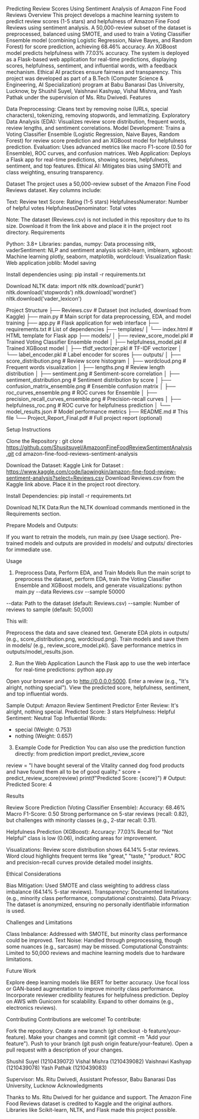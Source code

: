 Predicting Review Scores Using Sentiment Analysis of Amazon Fine Food Reviews
Overview
This project develops a machine learning system to predict review scores (1-5 stars) and helpfulness of Amazon Fine Food Reviews using sentiment analysis. A 50,000-review subset of the dataset is preprocessed, balanced using SMOTE, and used to train a Voting Classifier Ensemble model (combining Logistic Regression, Naive Bayes, and Random Forest) for score prediction, achieving 68.46% accuracy. An XGBoost model predicts helpfulness with 77.03% accuracy. The system is deployed as a Flask-based web application for real-time predictions, displaying scores, helpfulness, sentiment, and influential words, with a feedback mechanism. Ethical AI practices ensure fairness and transparency.
This project was developed as part of a B.Tech (Computer Science & Engineering, AI Specialization) program at Babu Banarasi Das University, Lucknow, by Shushil Suyel, Vaishnavi Kashyap, Vishal Mishra, and Yash Pathak under the supervision of Ms. Ritu Dwivedi.
Features

Data Preprocessing: Cleans text by removing noise (URLs, special characters), tokenizing, removing stopwords, and lemmatizing.
Exploratory Data Analysis (EDA): Visualizes review score distribution, frequent words, review lengths, and sentiment correlations.
Model Development: Trains a Voting Classifier Ensemble (Logistic Regression, Naive Bayes, Random Forest) for review score prediction and an XGBoost model for helpfulness prediction.
Evaluation: Uses advanced metrics like macro F1-score (0.50 for Ensemble), ROC curves, and confusion matrices.
Web Application: Deploys a Flask app for real-time predictions, showing scores, helpfulness, sentiment, and top features.
Ethical AI: Mitigates bias using SMOTE and class weighting, ensuring transparency.

Dataset
The project uses a 50,000-review subset of the Amazon Fine Food Reviews dataset. Key columns include:

Text: Review text
Score: Rating (1-5 stars)
HelpfulnessNumerator: Number of helpful votes
HelpfulnessDenominator: Total votes

Note: The dataset (Reviews.csv) is not included in this repository due to its size. Download it from the link above and place it in the project root directory.
Requirements

Python: 3.8+
Libraries:
pandas, numpy: Data processing
nltk, vaderSentiment: NLP and sentiment analysis
scikit-learn, imblearn, xgboost: Machine learning
plotly, seaborn, matplotlib, wordcloud: Visualization
flask: Web application
joblib: Model saving



Install dependencies using:
pip install -r requirements.txt

Download NLTK data:
import nltk
nltk.download('punkt')
nltk.download('stopwords')
nltk.download('wordnet')
nltk.download('vader_lexicon')

Project Structure
├── Reviews.csv               # Dataset (not included, download from Kaggle)
├── main.py                   # Main script for data preprocessing, EDA, and model training
├── app.py                    # Flask application for web interface
├── requirements.txt          # List of dependencies
├── templates/
│   └── index.html            # HTML template for Flask app
├── models/
│   ├── review_score_model.pkl    # Trained Voting Classifier Ensemble model
│   ├── helpfulness_model.pkl     # Trained XGBoost model
│   ├── tfidf_vectorizer.pkl      # TF-IDF vectorizer
│   └── label_encoder.pkl         # Label encoder for scores
├── outputs/
│   ├── score_distribution.png    # Review score histogram
│   ├── wordcloud.png             # Frequent words visualization
│   ├── lengths.png               # Review length distribution
│   ├── sentiment.png             # Sentiment-score correlation
│   ├── sentiment_distribution.png # Sentiment distribution by score
│   ├── confusion_matrix_ensemble.png # Ensemble confusion matrix
│   ├── roc_curves_ensemble.png   # ROC curves for Ensemble
│   ├── precision_recall_curves_ensemble.png # Precision-recall curves
│   ├── helpfulness_roc.png       # ROC curve for helpfulness prediction
│   └── model_results.json        # Model performance metrics
├── README.md                 # This file
└── Project_Report_Final.pdf  # Full project report (optional)

Setup Instructions

Clone the Repository : git clone https://github.com/Shusitsuyel/AmazoonFineFoodReviewSentimentAnalysis.git
cd amazon-fine-food-reviews-sentiment-analysis


Download the Dataset:
Kaggle Link for Dataset : https://www.kaggle.com/code/laowingkin/amazon-fine-food-review-sentiment-analysis?select=Reviews.csv
Download Reviews.csv from the Kaggle link above.
Place it in the project root directory.


Install Dependencies:
pip install -r requirements.txt


Download NLTK Data:Run the NLTK download commands mentioned in the Requirements section.

Prepare Models and Outputs:

If you want to retrain the models, run main.py (see Usage section).
Pre-trained models and outputs are provided in models/ and outputs/ directories for immediate use.



Usage
1. Preprocess Data, Perform EDA, and Train Models
Run the main script to preprocess the dataset, perform EDA, train the Voting Classifier Ensemble and XGBoost models, and generate visualizations:
python main.py --data Reviews.csv --sample 50000


--data: Path to the dataset (default: Reviews.csv)
--sample: Number of reviews to sample (default: 50,000)

This will:

Preprocess the data and save cleaned text.
Generate EDA plots in outputs/ (e.g., score_distribution.png, wordcloud.png).
Train models and save them in models/ (e.g., review_score_model.pkl).
Save performance metrics in outputs/model_results.json.

2. Run the Web Application
Launch the Flask app to use the web interface for real-time predictions:
python app.py


Open your browser and go to http://0.0.0.0:5000.
Enter a review (e.g., "It's alright, nothing special").
View the predicted score, helpfulness, sentiment, and top influential words.

Sample Output:
Amazon Review Sentiment Predictor
Enter Review: It's alright, nothing special.
Predicted Score: 3 stars
Helpfulness: Helpful
Sentiment: Neutral
Top Influential Words:
- special (Weight: 0.753)
- nothing (Weight: 0.657)

3. Example Code for Prediction
You can also use the prediction function directly:
from prediction import predict_review_score

review = "I have bought several of the Vitality canned dog food products and have found them all to be of good quality."
score = predict_review_score(review)
print(f"Predicted Score: {score}")  # Output: Predicted Score: 4

Results

Review Score Prediction (Voting Classifier Ensemble):
Accuracy: 68.46%
Macro F1-Score: 0.50
Strong performance on 5-star reviews (recall: 0.82), but challenges with minority classes (e.g., 2-star recall: 0.31).


Helpfulness Prediction (XGBoost):
Accuracy: 77.03%
Recall for "Not Helpful" class is low (0.06), indicating areas for improvement.


Visualizations:
Review score distribution shows 64.14% 5-star reviews.
Word cloud highlights frequent terms like "great," "taste," "product."
ROC and precision-recall curves provide detailed model insights.



Ethical Considerations

Bias Mitigation: Used SMOTE and class weighting to address class imbalance (64.14% 5-star reviews).
Transparency: Documented limitations (e.g., minority class performance, computational constraints).
Data Privacy: The dataset is anonymized, ensuring no personally identifiable information is used.

Challenges and Limitations

Class Imbalance: Addressed with SMOTE, but minority class performance could be improved.
Text Noise: Handled through preprocessing, though some nuances (e.g., sarcasm) may be missed.
Computational Constraints: Limited to 50,000 reviews and machine learning models due to hardware limitations.

Future Work

Explore deep learning models like BERT for better accuracy.
Use focal loss or GAN-based augmentation to improve minority class performance.
Incorporate reviewer credibility features for helpfulness prediction.
Deploy on AWS with Gunicorn for scalability.
Expand to other domains (e.g., electronics reviews).

Contributing
Contributions are welcome! To contribute:

Fork the repository.
Create a new branch (git checkout -b feature/your-feature).
Make your changes and commit (git commit -m "Add your feature").
Push to your branch (git push origin feature/your-feature).
Open a pull request with a description of your changes.


Shushil Suyel (1210439072)
Vishal Mishra (1210439082)
Vaishnavi Kashyap (1210439078)
Yash Pathak (1210439083)

Supervisor: Ms. Ritu Dwivedi, Assistant Professor, Babu Banarasi Das University, Lucknow
Acknowledgments

Thanks to Ms. Ritu Dwivedi for her guidance and support.
The Amazon Fine Food Reviews dataset is credited to Kaggle and the original authors.
Libraries like Scikit-learn, NLTK, and Flask made this project possible.



